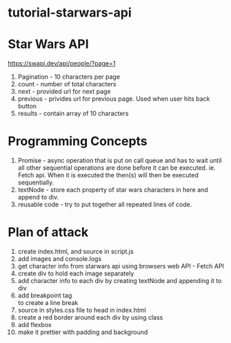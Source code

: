 # tutorial-starwars-api


# Star Wars API

https://swapi.dev/api/people/?page=1

1. Pagination - 10 characters per page
2. count - number of total characters
3. next - provided url for next page
4. previous - privides url for previous page. Used when user hits back button
5. results - contain array of 10 characters

# Programming Concepts

1. Promise - async operation that is put on call queue and has to wait until all other sequential operations are done before it can be executed. ie. Fetch api. When it is executed the then(s) will then be executed sequentially.
2. textNode - store each property of star wars characters in here and append to div.
3. reusable code - try to put together all repeated lines of code.


# Plan of attack

1. create index.html, and source in script.js
2. add images and console.logs
3. get character info from starwars api using browsers web API - Fetch API
4. create div to hold each image separately
5. add character info to each div by creating textNode and appending it to div
6. add breakpoint tag <br /> to create a line break
7. source in styles.css file to head in index.html
8. create a red border around each div by using class
9. add flexbox
10. make it prettier with padding and background